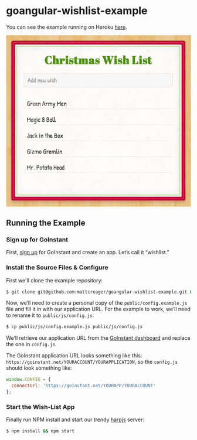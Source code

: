 goangular-wishlist-example
==========================

You can see the example running on Heroku [here](http://secret-citadel-9867.herokuapp.com/).

![wish-list screenshot](screenshot.png)

## Running the Example

### Sign up for GoInstant

First, [sign up](http://goinstant.com/signup) for GoInstant and create an app. Let’s call it “wishlist.”

### Install the Source Files & Configure

First we'll clone the example repository:

```bash
$ git clone git@github.com:mattcreager/goangular-wishlist-example.git && cd goangular-wishlist-example/
```

Now, we’ll need to create a personal copy of the `public/config.example.js` file and fill it in with our application URL. For the example to work, we’ll need to rename it to `public/js/config.js`:

```bash
$ cp public/js/config.example.js public/js/config.js
```

We’ll retrieve our application URL from the [GoInstant dashboard](https://goinstant.com/dashboard) and replace the one in `config.js`.

The GoInstant application URL looks something like this: `https://goinstant.net/YOURACCOUNT/YOURAPPLICATION`, so the `config.js` should look something like:

```js
window.CONFIG = {
  connectUrl: 'https://goinstant.net/YOURAPP/YOURACCOUNT'
};
```

### Start the Wish-List App

Finally run NPM install and start our trendy [harpjs](http://harpjs.com/) server:

```bash
$ npm install && npm start
```
